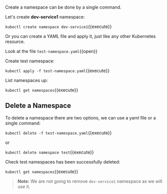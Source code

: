 Create a namespace can be done by a single command. 

Let's create **dev-service1** namespace:

`kubectl create namespace dev-service1`{{execute}}

Or you can create a YAML file and apply it, just like any other Kubernetes resource.

Look at the file `test-namespace.yaml`{{open}}

Create test namespace:

`kubectl apply -f test-namespace.yaml`{{execute}}

List namespaces up:

`kubectl get namespaces`{{execute}}

## Delete a Namespace

To delete a namespace there are two options, we can use a yaml file or a single command:

`kubectl delete -f test-namespace.yaml`{{execute}}

 or 
 
`kubectl delete namespace test`{{execute}}

Check test namespaces has been successfully deleted:

`kubectl get namespaces`{{execute}}

>**Note:** We are not going to remove ```dev-service1``` namespace as we will use it.

